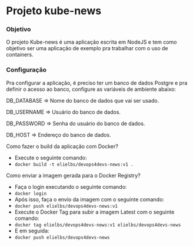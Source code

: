 # Projeto kube-news

### Objetivo
O projeto Kube-news é uma aplicação escrita em NodeJS e tem como objetivo ser uma aplicação de exemplo pra trabalhar com o uso de containers.

### Configuração
Pra configurar a aplicação, é preciso ter um banco de dados Postgre e pra definir o acesso ao banco, configure as variáveis de ambiente abaixo:

DB_DATABASE => Nome do banco de dados que vai ser usado.

DB_USERNAME => Usuário do banco de dados.

DB_PASSWORD => Senha do usuário do banco de dados.

DB_HOST => Endereço do banco de dados.

Como fazer o build da aplicação com Docker?
- Execute o seguinte comando:
- ```docker build -t elielbs/devops4devs-news:v1 .```

Como enviar a imagem gerada para o Docker Registry?
- Faça o login executando o seguinte comando:
- ```docker login```
- Após isso, faça o envio da imagem com o seguinte comando:
- ```docker push elielbs/devops4devs-news:v1```
- Execute o Docker Tag para subir a imagem Latest com o seguinte comando:
- ```docker tag elielbs/devops4devs-news:v1 elielbs/devops4devs-news```
- E em seguida:
- ```docker push elielbs/devops4devs-news```